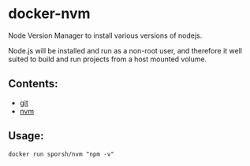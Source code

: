 # docker-nvm
Node Version Manager to install various versions of nodejs.

Node.js will be installed and run as a non-root user, and therefore it well
suited to build and run projects from a host mounted volume.

## Contents:
- [git](http://git-scm.com/)
- [nvm](http://github.com/creationix/nvm)

## Usage:
`docker run sporsh/nvm "npm -v"`
